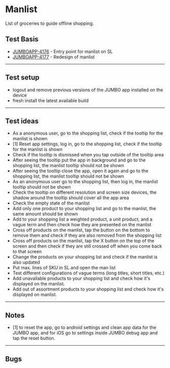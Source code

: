# Manlist

List of groceries to guide offline shopping.
 

## Test Basis

* [JUMBOAPP-4176](https://icemobile.atlassian.net/browse/JUMBOAPP-4176) - Entry point for manlist on SL
* [JUMBOAPP-4177](https://icemobile.atlassian.net/browse/JUMBOAPP-4177) - Redesign of manlist

***

## Test setup
* logout and remove previous versions of the JUMBO app installed on the device
* fresh install the latest available build

***

## Test ideas 

* As a anonymous user, go to the shopping list, check if the tooltip for the manlist is shown 
* [1] Reset app settings, log in, go to the shopping list, check if the tooltip for the manlist is shown 
* Check if the tooltip is dismissed when you tap outside of the tooltip area
* After seeing the tooltip put the app in background and go to the shopping list, the manlist tooltip should not be shown
* After seeing the tooltip close the app, open it again and go to the shopping list, the manlist tooltip should not be shown
* As an anonymous user go to the shopping list, then log in, the manlist tooltip should not be shown
* Check the tooltip on different resolution and screen size devices, the shadow around the tooltip should cover all the app area
* Check the empty state of the manlist 
* Add only one product to your shopping list and go to the manlist, the same amount should be shown
* Add to your shopping list a weighted product, a unit product, and a vague term and then check how they are presented on the manlist
* Cross off products on the manlist, tap the button on the bottom to remove them and check if they are also removed from the shopping list 
* Cross off products on the manlist, tap the X button on the top of the screen and then check if they are still crossed off when you come back to that screen
* Change the products on your shopping list and check if the manlist is also updated 
* Put max. lines of SKU in SL and open the man list
* Test different configurations of vague terms (long titles, short titles,  etc.)
* Add unavailable products to your shopping list and check how it's displayed on the manlist. 
* Add out of assortment products to your shopping list and check how it's displayed on manlist.


***

## Notes
- [1] to reset the app, go to android settings and clean app data for the JUMBO app, and for iOS go to settings inside JUMBO debug app and tap the reset button.

***

## Bugs
